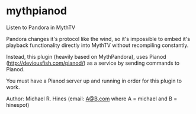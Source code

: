 mythpianod
==========

Listen to Pandora in MythTV

Pandora changes it's protocol like the wind, so it's impossible to embed
it's playback functionality directly into MythTV without recompiling constantly.

Instead, this plugin (heavily based on MythPandora), 
uses Pianod (http://deviousfish.com/pianod/) as a service
by sending commands to Pianod.

You must have a Pianod server up and running in order for this plugin
to work.

Author: Michael R. Hines (email: A@B.com where A = michael and B = hinespot)
